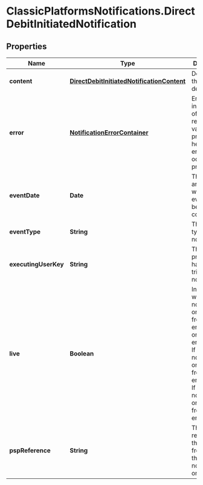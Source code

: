 # ClassicPlatformsNotifications.DirectDebitInitiatedNotification

## Properties

Name | Type | Description | Notes
------------ | ------------- | ------------- | -------------
**content** | [**DirectDebitInitiatedNotificationContent**](DirectDebitInitiatedNotificationContent.md) | Details of the direct debit. | [optional] 
**error** | [**NotificationErrorContainer**](NotificationErrorContainer.md) | Error information of failed request. No value provided here if no error occurred on processing. | [optional] 
**eventDate** | **Date** | The date and time when an event has been completed. | 
**eventType** | **String** | The event type of the notification. | 
**executingUserKey** | **String** | The user or process that has triggered the notification. | 
**live** | **Boolean** | Indicates whether the notification originated from the live environment or the test environment. If true, the notification originated from the live environment. If false, the notification originated from the test environment. | 
**pspReference** | **String** | The PSP reference of the request from which the notification originates. | 


